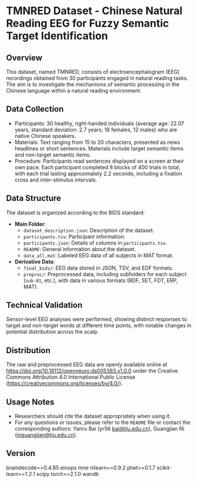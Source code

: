 # TMNRED Dataset - Chinese Natural Reading EEG for Fuzzy Semantic Target Identification

## Overview
This dataset, named TMNRED, consists of electroencephalogram (EEG) recordings obtained from 30 participants engaged in natural reading tasks. The aim is to investigate the mechanisms of semantic processing in the Chinese language within a natural reading environment.

## Data Collection
- Participants: 30 healthy, right-handed individuals (average age: 22.07 years, standard deviation: 2.7 years; 18 females, 12 males) who are native Chinese speakers.
- Materials: Text ranging from 15 to 20 characters, presented as news headlines or short sentences. Materials include target semantic items and non-target semantic items.
- Procedure: Participants read sentences displayed on a screen at their own pace. Each participant completed 8 blocks of 400 trials in total, with each trial lasting approximately 2.2 seconds, including a fixation cross and inter-stimulus intervals.

## Data Structure
The dataset is organized according to the BIDS standard:
- **Main Folder**:
  - `dataset_description.json`: Description of the dataset.
  - `participants.tsv`: Participant information.
  - `participants.json`: Details of columns in `participants.tsv`.
  - `README`: General information about the dataset.
  - `data_all.mat`: Labeled EEG data of all subjects in MAT format.
- **Derivative Data**:
  - `final_bids/`: EEG data stored in JSON, TSV, and EDF formats.
  - `preproc/`: Preprocessed data, including subfolders for each subject (`sub-01`, etc.), with data in various formats (BDF, SET, FDT, ERP, MAT).

## Technical Validation
Sensor-level EEG analyses were performed, showing distinct responses to target and non-target words at different time points, with notable changes in potential distribution across the scalp.

## Distribution
The raw and preprocessed EEG data are openly available online at https://doi.org/10.18112/openneuro.ds005383.v1.0.0 under the Creative Commons Attribution 4.0 International Public License (https://creativecommons.org/licenses/by/4.0/).

## Usage Notes
- Researchers should cite the dataset appropriately when using it.
- For any questions or issues, please refer to the `README` file or contact the corresponding authors: Yanru Bai (yr56 bai@tju.edu.cn), Guangjian Ni (niguangjian@tju.edu.cn).

## Version
braindecode==0.4.85
einops
mne
nilearn==0.9.2
ptwt==0.1.7
scikit-learn==1.2.1
scipy
torch==2.1.0
wandb
